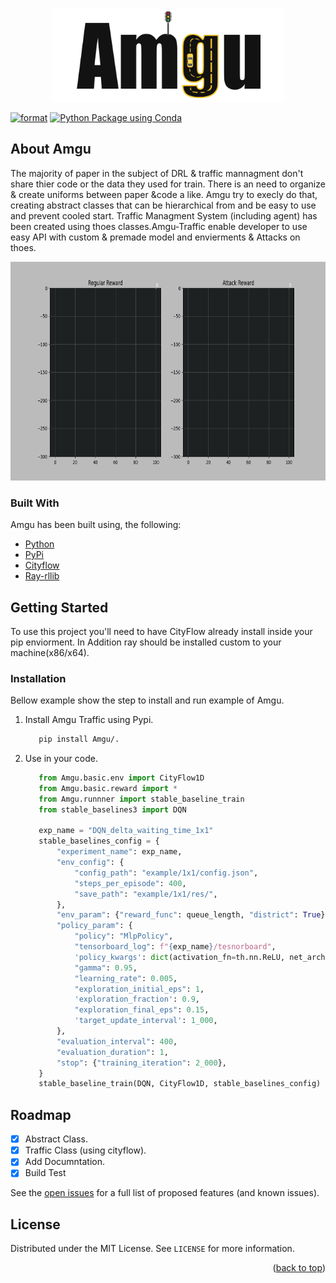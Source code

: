 <p align="center">
  <img src="assets/amgu.png" height="150" />
</p>

[![format](https://github.com/dev0Guy/amgu/actions/workflows/black.yml/badge.svg?branch=production)](https://github.com/dev0Guy/amgu/actions/workflows/black.yml)
[![Python Package using Conda](https://github.com/dev0Guy/amgu/actions/workflows/python-package-conda.yml/badge.svg?branch=production)](https://github.com/dev0Guy/amgu/actions/workflows/python-package-conda.yml)

<!-- ABOUT THE PROJECT -->
## About Amgu

The majority of paper in the subject of DRL & traffic mannagment don't share thier code or the
data they used for train.
There is an need to organize & create uniforms between paper &code a like.
Amgu try to execly do that, creating abstract classes that can be hierarchical from
and be easy to use and prevent cooled start. Traffic Managment System (including agent) has been created using thoes classes.Amgu-Traffic enable developer to use easy API with custom & premade
model and envierments & Attacks on thoes.

<p align="center">
  <img src="assets/animation.gif" height="350" />
</p>


### Built With

Amgu has been built using, the following:

* [Python](https://www.python.org/)
* [PyPi](https://pypi.org/)
* [Cityflow](https://github.com/cityflow-project/CityFlow)
* [Ray-rllib](https://github.com/ray-project/ray/blob/master/python/ray/rllib)

<!-- GETTING STARTED -->
## Getting Started

To use this project you'll need to have CityFlow already install inside your pip enviorment.
In Addition ray should be installed custom to your machine(x86/x64).

### Installation

Bellow example show the step to install and run example of Amgu.
1. Install Amgu Traffic using Pypi.
   ```sh
      pip install Amgu/.
   ```
2. Use in your code.
   ```python
      from Amgu.basic.env import CityFlow1D
      from Amgu.basic.reward import *
      from Amgu.runnner import stable_baseline_train
      from stable_baselines3 import DQN

      exp_name = "DQN_delta_waiting_time_1x1"
      stable_baselines_config = {
          "experiment_name": exp_name,
          "env_config": {
              "config_path": "example/1x1/config.json",
              "steps_per_episode": 400,
              "save_path": "example/1x1/res/",
          },
          "env_param": {"reward_func": queue_length, "district": True},
          "policy_param": {
              "policy": "MlpPolicy",
              "tensorboard_log": f"{exp_name}/tesnorboard",
              'policy_kwargs': dict(activation_fn=th.nn.ReLU, net_arch=[146,50,8]),
              "gamma": 0.95,
              "learning_rate": 0.005,
              "exploration_initial_eps": 1,
              'exploration_fraction': 0.9,
              "exploration_final_eps": 0.15,
              'target_update_interval': 1_000,
          },
          "evaluation_interval": 400,
          "evaluation_duration": 1,
          "stop": {"training_iteration": 2_000},
      }
      stable_baseline_train(DQN, CityFlow1D, stable_baselines_config)
   ```

<!-- ROADMAP -->
## Roadmap
- [x] Abstract Class.
- [x] Traffic Class (using cityflow).
- [x] Add Documntation.
- [x] Build Test

See the [open issues](https://github.com/dev0Guy/amgu/issues) for a full list of proposed features (and known issues).

<!-- LICENSE -->
## License

Distributed under the MIT License. See `LICENSE` for more information.

<p align="right">(<a href="#top">back to top</a>)</p>
